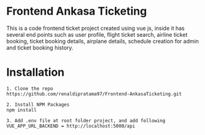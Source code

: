 # Frontend Ankasa Ticketing
This is a code frontend ticket project created using vue js, inside it has several end points such as user profile, flight ticket search, airline ticket booking, ticket booking details, airplane details, schedule creation for admin and ticket booking history.

# Installation
```
1. Clone the repo
https://github.com/renaldipratama97/Frontend-AnkasaTicketing.git

2. Install NPM Packages
npm install

3. Add .env file at root folder project, and add following
VUE_APP_URL_BACKEND = http://localhost:5000/api
```
